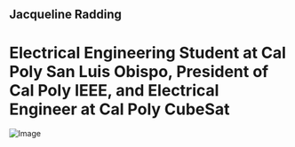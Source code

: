 ## Jacqueline Radding
# Electrical Engineering Student at Cal Poly San Luis Obispo, President of Cal Poly IEEE, and Electrical Engineer at Cal Poly CubeSat




 ![Image](/InternScheduler/profilepic.PNG)


